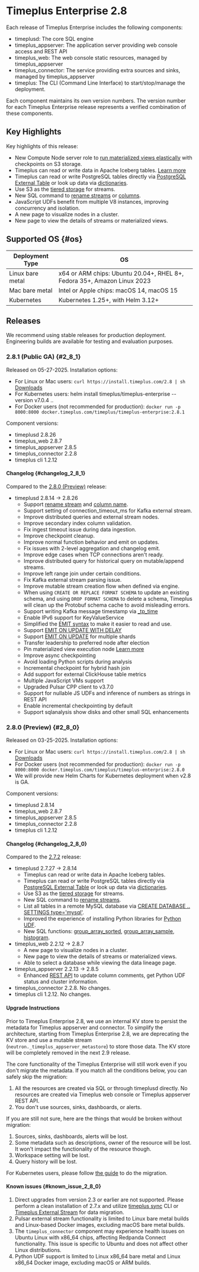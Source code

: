 # Timeplus Enterprise 2.8
Each release of Timeplus Enterprise includes the following components:

* timeplusd: The core SQL engine
* timeplus_appserver: The application server providing web console access and REST API
* timeplus_web: The web console static resources, managed by timeplus_appserver
* timeplus_connector: The service providing extra sources and sinks, managed by timeplus_appserver
* timeplus: The CLI (Command Line Interface) to start/stop/manage the deployment.

Each component maintains its own version numbers. The version number for each Timeplus Enterprise release represents a verified combination of these components.

## Key Highlights
Key highlights of this release:
* New Compute Node server role to [run materialized views elastically](/view#autoscaling_mv) with checkpoints on S3 storage.
* Timeplus can read or write data in Apache Iceberg tables. [Learn more](/iceberg)
* Timeplus can read or write PostgreSQL tables directly via [PostgreSQL External Table](/pg-external-table) or look up data via [dictionaries](/sql-create-dictionary#source_pg).
* Use S3 as the [tiered storage](/tiered-storage) for streams.
* New SQL command to [rename streams](/sql-rename-stream) or [columns](/sql-alter-stream#rename-column).
* JavaScript UDFs benefit from multiple V8 instances, improving concurrency and isolation.
* A new page to visualize nodes in a cluster.
* New page to view the details of streams or materialized views.

## Supported OS {#os}
|Deployment Type| OS |
|--|--|
|Linux bare metal| x64 or ARM chips: Ubuntu 20.04+, RHEL 8+, Fedora 35+, Amazon Linux 2023|
|Mac bare metal| Intel or Apple chips: macOS 14, macOS 15|
|Kubernetes|Kubernetes 1.25+, with Helm 3.12+|

## Releases
We recommend using stable releases for production deployment. Engineering builds are available for testing and evaluation purposes.

### 2.8.1 (Public GA) {#2_8_1}
Released on 05-27-2025. Installation options:
* For Linux or Mac users: `curl https://install.timeplus.com/2.8 | sh` [Downloads](/release-downloads#2_8_1)
* For Kubernetes users: helm install timeplus/timeplus-enterprise --version v7.0.4 ..
* For Docker users (not recommended for production): `docker run -p 8000:8000 docker.timeplus.com/timeplus/timeplus-enterprise:2.8.1`

Component versions:
* timeplusd 2.8.26
* timeplus_web 2.8.7
* timeplus_appserver 2.8.5
* timeplus_connector 2.2.8
* timeplus cli 1.2.12

#### Changelog {#changelog_2_8_1}
Compared to the [2.8.0 (Preview)](#2_8_0) release:
* timeplusd 2.8.14 -> 2.8.26
  * Support [rename stream](/sql-rename-stream) and [column name](/sql-alter-stream#rename-column).
  * Support setting of connection_timeout_ms for Kafka external stream.
  * Improve distributed queries and external stream nodes.
  * Improve secondary index column validation.
  * Fix ingest timeout issue during data ingestion.
  * Improve checkpoint cleanup.
  * Improve normal function behavior and emit on updates.
  * Fix issues with 2-level aggregation and changelog emit.
  * Improve edge cases when TCP connections aren't ready.
  * Improve distributed query for historical query on mutable/append streams.
  * Improve left range join under certain conditions.
  * Fix Kafka external stream parsing issue.
  * Improve mutable stream creation flow when defined via engine.
  * When using `CREATE OR REPLACE FORMAT SCHEMA` to update an existing schema, and using `DROP FORMAT SCHEMA` to delete a schema, Timeplus will clean up the Protobuf schema cache to avoid misleading errors.
  * Support writing Kafka message timestamp via [_tp_time](/proton-kafka#_tp_time)
  * Enable IPv6 support for KeyValueService
  * Simplified the [EMIT syntax](/streaming-aggregations#emit) to make it easier to read and use.
  * Support [EMIT ON UPDATE WITH DELAY](/streaming-aggregations#emit_on_update_with_delay)
  * Support [EMIT ON UPDATE](/streaming-aggregations#emit_on_update) for multiple shards
  * Transfer leadership to preferred node after election
  * Pin materialized view execution node [Learn more](/sql-create-materialized-view#mv_preferred_exec_node)
  * Improve async checkpointing
  * Avoid loading Python scripts during analysis
  * Incremental checkpoint for hybrid hash join
  * Add support for external ClickHouse table metrics
  * Multiple JavaScript VMs support
  * Upgraded Pulsar CPP client to v3.7.0
  * Support for nullable JS UDFs and inference of numbers as strings in REST API
  * Enable incremental checkpointing by default
  * Support sqlanalysis show disks and other small SQL enhancements

### 2.8.0 (Preview) {#2_8_0}
Released on 03-25-2025. Installation options:
* For Linux or Mac users: `curl https://install.timeplus.com/2.8 | sh` [Downloads](/release-downloads#2_8_0)
* For Docker users (not recommended for production): `docker run -p 8000:8000 docker.timeplus.com/timeplus/timeplus-enterprise:2.8.0`
* We will provide new Helm Charts for Kubernetes deployment when v2.8 is GA.

Component versions:
* timeplusd 2.8.14
* timeplus_web 2.8.7
* timeplus_appserver 2.8.5
* timeplus_connector 2.2.8
* timeplus cli 1.2.12

#### Changelog {#changelog_2_8_0}
Compared to the [2.7.2](/enterprise-v2.7#2_7_2) release:
* timeplusd 2.7.27 -> 2.8.14
  * Timeplus can read or write data in Apache Iceberg tables.
  * Timeplus can read or write PostgreSQL tables directly via [PostgreSQL External Table](/pg-external-table) or look up data via [dictionaries](/sql-create-dictionary#source_pg).
  * Use S3 as the [tiered storage](/tiered-storage) for streams.
  * New SQL command to [rename streams](/sql-rename-stream).
  * List all tables in a remote MySQL database via [CREATE DATABASE .. SETTINGS type='mysql'](/sql-create-database).
  * Improved the experience of installing Python libraries for [Python UDF](/py-udf#install_pip).
  * New SQL functions: [group_array_sorted](/functions_for_agg#group_array_sorted), [group_array_sample](/functions_for_agg#group_array_sample), [histogram](/functions_for_agg#histogram).
* timeplus_web 2.2.12 -> 2.8.7
  * A new page to visualize nodes in a cluster.
  * New page to view the details of streams or materialized views.
  * Able to select a database while viewing the data lineage page.
* timeplus_appserver 2.2.13 -> 2.8.5
  * Enhanced [REST API](/rest) to update column comments, get Python UDF status and cluster information.
* timeplus_connector 2.2.8. No changes.
* timeplus cli 1.2.12. No changes.

#### Upgrade Instructions

Prior to Timeplus Enterprise 2.8, we use an internal KV store to persist the metadata for Timeplus appserver and connector. To simplify the architecture, starting from Timeplus Enterprise 2.8, we are deprecating the KV store and use a mutable stream (`neutron._timeplus_appserver_metastore`) to store those data. The KV store will be completely removed in the next 2.9 release.

The core functionality of the Timeplus Enterprise will still work even if you don't migrate the metadata. If you match all the conditions below, you can safely skip the migration:

1. All the resources are created via SQL or through timeplusd directly. No resources are created via Timeplus web console or Timeplus appserver REST API.
2. You don't use sources, sinks, dashboards, or alerts.

If you are still not sure, here are the things that would be broken without migration:
1. Sources, sinks, dashboards, alerts will be lost.
2. Some metadata such as descriptions, owner of the resource will be lost. It won't impact the functionality of the resource though.
3. Workspace setting will be lost.
4. Query history will be lost.

For Kubernetes users, please follow [the guide](/k8s-helm#v6-to-v7) to do the migration.

#### Known issues {#known_issue_2_8_0}
1. Direct upgrades from version 2.3 or earlier are not supported. Please perform a clean installation of 2.7.x and utilize [timeplus sync](/cli-sync) CLI or [Timeplus External Stream](/timeplus-external-stream) for data migration.
2. Pulsar external stream functionality is limited to Linux bare metal builds and Linux-based Docker images, excluding macOS bare metal builds.
3. The `timeplus_connector` component may experience health issues on Ubuntu Linux with x86_64 chips, affecting Redpanda Connect functionality. This issue is specific to Ubuntu and does not affect other Linux distributions.
4. Python UDF support is limited to Linux x86_64 bare metal and Linux x86_64 Docker image, excluding macOS or ARM builds.

